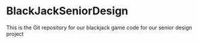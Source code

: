 # BlackJackSeniorDesign
This is the Git repository for our blackjack game code for our senior design project 

